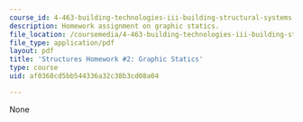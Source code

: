 ```yaml
---
course_id: 4-463-building-technologies-iii-building-structural-systems-ii-fall-2002
description: Homework assignment on graphic statics.
file_location: /coursemedia/4-463-building-technologies-iii-building-structural-systems-ii-fall-2002/af0368cd5bb544336a32c38b3cd08a04_hw2.pdf
file_type: application/pdf
layout: pdf
title: 'Structures Homework #2: Graphic Statics'
type: course
uid: af0368cd5bb544336a32c38b3cd08a04

---
```

None